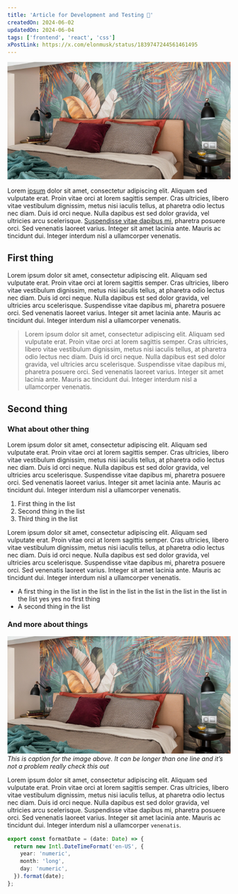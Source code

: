 ```yaml
---
title: 'Article for Development and Testing 👻'
createdOn: 2024-06-02
updatedOn: 2024-06-04
tags: ['frontend', 'react', 'css']
xPostLink: https://x.com/elonmusk/status/1839747244561461495
---
```


![Image for layout tests](assets/image.png)

Lorem [ipsum](https://google.com) dolor sit amet, consectetur adipiscing elit. Aliquam sed vulputate erat. Proin vitae orci at lorem sagittis semper. Cras ultricies, libero vitae vestibulum dignissim, metus nisi iaculis tellus, at pharetra odio lectus nec diam. Duis id orci neque. Nulla dapibus est sed dolor gravida, vel ultricies arcu scelerisque. <a href="https://google.com" target="_blank">Suspendisse vitae dapibus mi</a>, pharetra posuere orci. Sed venenatis laoreet varius. Integer sit amet lacinia ante. Mauris ac tincidunt dui. Integer interdum nisl a ullamcorper venenatis.

## First thing

Lorem ipsum dolor sit amet, consectetur adipiscing elit. Aliquam sed vulputate erat. Proin vitae orci at lorem sagittis semper. Cras ultricies, libero vitae vestibulum dignissim, metus nisi iaculis tellus, at pharetra odio lectus nec diam. Duis id orci neque. Nulla dapibus est sed dolor gravida, vel ultricies arcu scelerisque. Suspendisse vitae dapibus mi, pharetra posuere orci. Sed venenatis laoreet varius. Integer sit amet lacinia ante. Mauris ac tincidunt dui. Integer interdum nisl a ullamcorper venenatis.

> Lorem ipsum dolor sit amet, consectetur adipiscing elit. Aliquam sed vulputate erat. Proin vitae orci at lorem sagittis semper. Cras ultricies, libero vitae vestibulum dignissim, metus nisi iaculis tellus, at pharetra odio lectus nec diam. Duis id orci neque. Nulla dapibus est sed dolor gravida, vel ultricies arcu scelerisque. Suspendisse vitae dapibus mi, pharetra posuere orci. Sed venenatis laoreet varius. Integer sit amet lacinia ante. Mauris ac tincidunt dui. Integer interdum nisl a ullamcorper venenatis.

## Second thing

### What about other thing

Lorem ipsum dolor sit amet, consectetur adipiscing elit. Aliquam sed vulputate erat. Proin vitae orci at lorem sagittis semper. Cras ultricies, libero vitae vestibulum dignissim, metus nisi iaculis tellus, at pharetra odio lectus nec diam. Duis id orci neque. Nulla dapibus est sed dolor gravida, vel ultricies arcu scelerisque. Suspendisse vitae dapibus mi, pharetra posuere orci. Sed venenatis laoreet varius. Integer sit amet lacinia ante. Mauris ac tincidunt dui. Integer interdum nisl a ullamcorper venenatis.

1. First thing in the list
2. Second thing in the list
3. Third thing in the list

Lorem ipsum dolor sit amet, consectetur adipiscing elit. Aliquam sed vulputate erat. Proin vitae orci at lorem sagittis semper. Cras ultricies, libero vitae vestibulum dignissim, metus nisi iaculis tellus, at pharetra odio lectus nec diam. Duis id orci neque. Nulla dapibus est sed dolor gravida, vel ultricies arcu scelerisque. Suspendisse vitae dapibus mi, pharetra posuere orci. Sed venenatis laoreet varius. Integer sit amet lacinia ante. Mauris ac tincidunt dui. Integer interdum nisl a ullamcorper venenatis.

- A first thing in the list in the list in the list in the list in the list in the list in the list yes yes no first thing
- A second thing in the list

### And more about things

![Image for layout tests](assets/image.png)
_This is caption for the image above. It can be longer than one line and it’s not a problem really check this out_

Lorem ipsum dolor sit amet, consectetur adipiscing elit. Aliquam sed vulputate erat. Proin vitae orci at lorem sagittis semper. Cras ultricies, libero vitae vestibulum dignissim, metus nisi iaculis tellus, at pharetra odio lectus nec diam. Duis id orci neque. Nulla dapibus est sed dolor gravida, vel ultricies arcu scelerisque. Suspendisse vitae dapibus mi, pharetra posuere orci. Sed venenatis laoreet varius. Integer sit amet lacinia ante. Mauris ac tincidunt dui. Integer interdum nisl a ullamcorper `venenatis`.

```typescript
export const formatDate = (date: Date) => {
  return new Intl.DateTimeFormat('en-US', {
    year: 'numeric',
    month: 'long',
    day: 'numeric',
  }).format(date);
};
```
